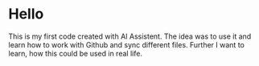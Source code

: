 # Hello 
This is my first code created with AI Assistent. The idea was to use it and learn how to work with Github and sync different files. 
Further I want to learn, how this could be used in real life. 
